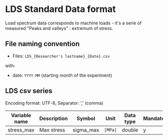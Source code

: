 # LDS Standard Data format

Load spectrum data corresponds to machine loads - it's a serie of measured "Peaks and valleys" : extremum of stress.

## File naming convention

- Files: `LDS_{Researcher's lastname}_{Date}.csv`

with:

- date: `YYYY-MM` (starting month of the experiment)

## LDS csv series

Encoding format: UTF-8, Separator: ',' (comma)

| Variable name | Description | Symbol    | Unit    | Data type | Mandatory |
| ------------- | ----------- | --------- | ------- | --------- | --------- |
| stress_max    | Max stress  | sigma_max | `[MPa]` | double    | y         |
